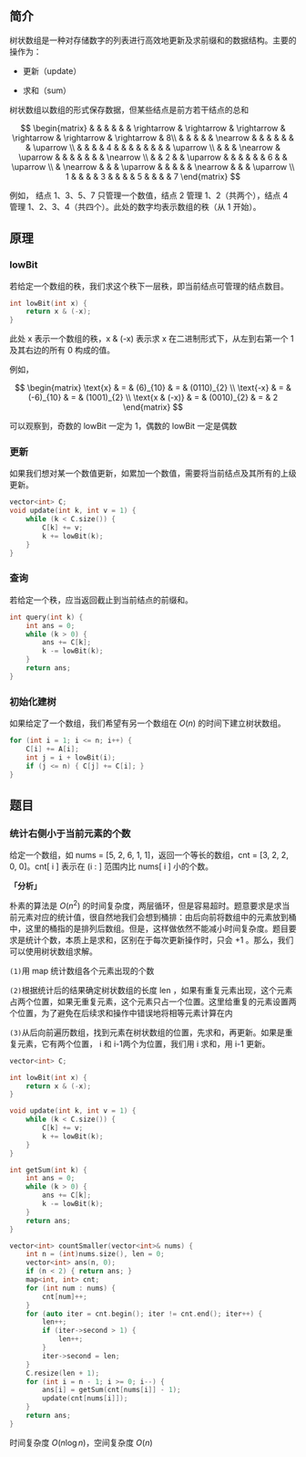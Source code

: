 ## 简介
树状数组是一种对存储数字的列表进行高效地更新及求前缀和的数据结构。主要的操作为：

* 更新（update）

* 求和（sum）

树状数组以数组的形式保存数据，但某些结点是前方若干结点的总和

$$
\begin{matrix}
& & & & & & \rightarrow & \rightarrow & \rightarrow & \rightarrow & \rightarrow & \rightarrow & 8\\
& & & & & \nearrow & & & & & & & \uparrow \\
& & & & 4 & & & & & & & & \uparrow \\
& & & \nearrow & \uparrow & & & & & & & \nearrow \\
& & 2 & & \uparrow & & & & & & 6 & & \uparrow \\
& \nearrow & & & \uparrow & & & & & \nearrow & & & \uparrow \\
1 & & & & 3 & & & & 5 & & & & 7
\end{matrix}
$$

例如， 结点 1、3、5、7 只管理一个数值，结点 2 管理 1、2（共两个），结点 4 管理 1、2、3、4（共四个）。此处的数字均表示数组的秩（从 1 开始）。

## 原理
### lowBit
若给定一个数组的秩，我们求这个秩下一层秩，即当前结点可管理的结点数目。

```cpp
int lowBit(int x) {
    return x & (-x);
}
```

此处 x 表示一个数组的秩，x & (-x) 表示求 x 在二进制形式下，从左到右第一个 1 及其右边的所有 0 构成的值。

例如，

$$
\begin{matrix}
\text{x} & = & (6)_{10} & = & (0110)_{2} \\
\text{-x} & = & (-6)_{10} & = & (1001)_{2} \\
\text{x & (-x)} & = & (0010)_{2} & = & 2
\end{matrix}
$$

可以观察到，奇数的 lowBit 一定为 1，偶数的 lowBit 一定是偶数

### 更新
如果我们想对某一个数值更新，如累加一个数值，需要将当前结点及其所有的上级更新。

```cpp
vector<int> C;
void update(int k, int v = 1) {
    while (k < C.size()) {
        C[k] += v;
        k += lowBit(k);
    }
}
```

### 查询
若给定一个秩，应当返回截止到当前结点的前缀和。

```cpp
int query(int k) {
    int ans = 0;
    while (k > 0) {
        ans += C[k];
        k -= lowBit(k);
    }
    return ans;
}
```

### 初始化建树
如果给定了一个数组，我们希望有另一个数组在 $O(n)$ 的时间下建立树状数组。

```cpp
for (int i = 1; i <= n; i++) {
    C[i] += A[i];
    int j = i + lowBit(i);
    if (j <= n) { C[j] += C[i]; }
}
```

## 题目
### 统计右侧小于当前元素的个数
给定一个数组，如 nums = [5, 2, 6, 1, 1]，返回一个等长的数组，cnt = [3, 2, 2, 0, 0]。cnt[ i ] 表示在 (i : ] 范围内比 nums[ i ] 小的个数。

**「分析」**

朴素的算法是 $O(n^{2})$ 的时间复杂度，两层循环，但是容易超时。题意要求是求当前元素对应的统计值，很自然地我们会想到桶排：由后向前将数组中的元素放到桶中，这里的桶指的是排列后数组。但是，这样做依然不能减小时间复杂度。题目要求是统计个数，本质上是求和，区别在于每次更新操作时，只会 +1 。那么，我们可以使用树状数组求解。

`(1)`用 map 统计数组各个元素出现的个数

`(2)`根据统计后的结果确定树状数组的长度 len ，如果有重复元素出现，这个元素占两个位置，如果无重复元素，这个元素只占一个位置。这里给重复的元素设置两个位置，为了避免在后续求和操作中错误地将相等元素计算在内

`(3)`从后向前遍历数组，找到元素在树状数组的位置，先求和，再更新。如果是重复元素，它有两个位置， i 和 i-1两个为位置，我们用 i 求和，用 i-1 更新。

```cpp
vector<int> C;

int lowBit(int x) {
    return x & (-x);
}

void update(int k, int v = 1) {
    while (k < C.size()) {
        C[k] += v;
        k += lowBit(k);
    }
}

int getSum(int k) {
    int ans = 0;
    while (k > 0) {
        ans += C[k];
        k -= lowBit(k);
    }
    return ans;
}

vector<int> countSmaller(vector<int>& nums) {
    int n = (int)nums.size(), len = 0;
    vector<int> ans(n, 0);
    if (n < 2) { return ans; }
    map<int, int> cnt;
    for (int num : nums) {
        cnt[num]++;
    }
    for (auto iter = cnt.begin(); iter != cnt.end(); iter++) {
        len++;
        if (iter->second > 1) {
            len++;
        }
        iter->second = len;
    }
    C.resize(len + 1);
    for (int i = n - 1; i >= 0; i--) {
        ans[i] = getSum(cnt[nums[i]] - 1);
        update(cnt[nums[i]]);
    }
    return ans;
}
```
时间复杂度 $O(n \log n)$，空间复杂度 $O(n)$